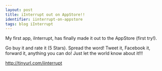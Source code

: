 ```yaml
---
layout: post
title: iInterrupt out on AppStore!!
identifier: iinterrupt-on-appstore
tags: blog iInterrupt
---
```

My first app, iInterrupt, has finally made it out to the AppStore (first try!).

<!-- excerpt -->

Go buy it and rate it (5 Stars). Spread the word! Tweet it, Facebook it, forward it, anything you can do! Just let the world know about it!!!

http://tinyurl.com/iinterrupt
